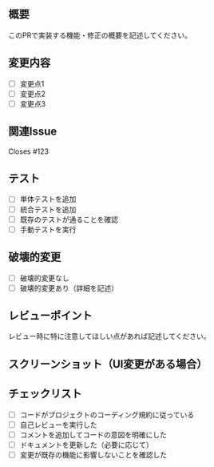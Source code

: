 ## 概要
このPRで実装する機能・修正の概要を記述してください。

## 変更内容
- [ ] 変更点1
- [ ] 変更点2
- [ ] 変更点3

## 関連Issue
<!-- 関連するIssue番号を記述してください -->
Closes #123

## テスト
- [ ] 単体テストを追加
- [ ] 統合テストを追加
- [ ] 既存のテストが通ることを確認
- [ ] 手動テストを実行

## 破壊的変更
- [ ] 破壊的変更なし
- [ ] 破壊的変更あり（詳細を記述）

## レビューポイント
レビュー時に特に注意してほしい点があれば記述してください。

## スクリーンショット（UI変更がある場合）
<!-- UI変更がある場合はスクリーンショットを添付してください -->

## チェックリスト
- [ ] コードがプロジェクトのコーディング規約に従っている
- [ ] 自己レビューを実行した
- [ ] コメントを追加してコードの意図を明確にした
- [ ] ドキュメントを更新した（必要に応じて）
- [ ] 変更が既存の機能に影響しないことを確認した
